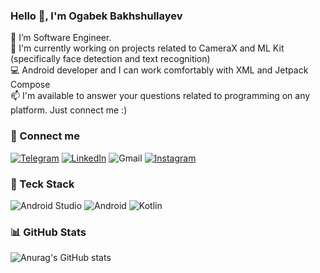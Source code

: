 ### Hello 👋, I'm Ogabek Bakhshullayev


📲 I’m Software Engineer.<br/>
🔭 I'm currently working on projects related to CameraX and ML Kit (specifically face detection and text recognition)<br/>
💻 Android developer and I can work comfortably with XML and Jetpack Compose<br/>
📫 I'm available to answer your questions related to programming on any platform. Just connect me :)<br/>

### 🔗 Connect me
[![Telegram](https://img.shields.io/badge/Telegram-2CA5E0?style=for-the-badge&logo=telegram&logoColor=white)](https://telegram.me/ogabek_bakhshullayev) [![LinkedIn](https://img.shields.io/badge/linkedin-%230077B5.svg?style=for-the-badge&logo=linkedin&logoColor=white)](https://www.linkedin.com/in/ogabekbakhshullayev-4b219a244/) ![Gmail](https://img.shields.io/badge/Gmail-D14836?style=for-the-badge&logo=gmail&logoColor=white) [![Instagram](https://img.shields.io/badge/Instagram-%23E4405F.svg?style=for-the-badge&logo=Instagram&logoColor=white)](https://www.instagram.com/ogabek_bakhshullayev/)
### 🚀 Teck Stack
![Android Studio](https://img.shields.io/badge/android%20studio-346ac1?style=for-the-badge&logo=android%20studio&logoColor=white) ![Android](https://img.shields.io/badge/Android-3DDC84?style=for-the-badge&logo=android&logoColor=white) ![Kotlin](https://img.shields.io/badge/kotlin-%237F52FF.svg?style=for-the-badge&logo=kotlin&logoColor=white)
### 📊 GitHub Stats
![Anurag's GitHub stats](https://github-readme-stats.vercel.app/api?username=ogabekbakhshullayev&show_icons=true&theme=algolia) 




